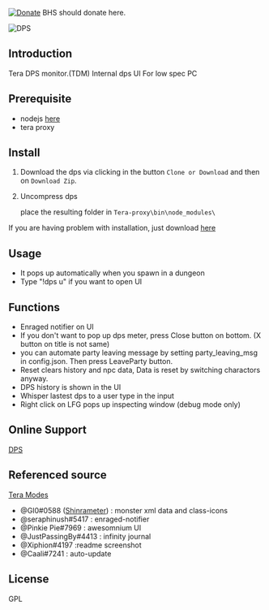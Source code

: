 [![Donate](https://img.shields.io/badge/Donate-PayPal-ff69b4.svg)](https://www.paypal.com/cgi-bin/webscr?cmd=_s-xclick&hosted_button_id=C6BU555NMQJD6)
BHS should donate here.

![DPS](https://preview.ibb.co/hzww8T/dps.jpg)

## Introduction

Tera DPS monitor.(TDM)
Internal dps UI
For low spec PC

## Prerequisite

- nodejs  [here](https://nodejs.org/en/)
- tera proxy

## Install

1. Download the dps via clicking in the button `Clone or Download` and then on `Download Zip`.

2. Uncompress dps

   place the resulting folder in `Tera-proxy\bin\node_modules\`

If you are having problem with installation, just download [here](https://github.com/rickhyun/dps/releases/download/v1.1-beta/tera-proxy-dps.2.zip)

## Usage

- It pops up automatically when you spawn in a dungeon
- Type "!dps u" if you want to open UI

## Functions

- Enraged notifier on UI
- If you don't want to pop up dps meter, press Close button on bottom. (X button on title is not same)
- you can automate party leaving message by setting party_leaving_msg in config.json. Then press LeaveParty button.
- Reset clears history and npc data, Data is reset by switching charactors anyway.
- DPS history is shown in the UI
- Whisper lastest dps to a user type in the input
- Right click on LFG pops up inspecting window (debug mode only)

## Online Support

[DPS](https://discord.gg/XsTscwZ)

## Referenced source

[Tera Modes](https://discord.gg/8X7g6T3)
- @Gl0#0588 ([Shinrameter](https://github.com/neowutran/ShinraMeter/wiki)) : monster xml data and class-icons
- @seraphinush#5417 : enraged-notifier
- @Pinkie Pie#7969 : awesomnium UI
- @JustPassingBy#4413 : infinity journal
- @Xiphion#4197 :readme screenshot
- @Caali#7241 : auto-update

## License
GPL

